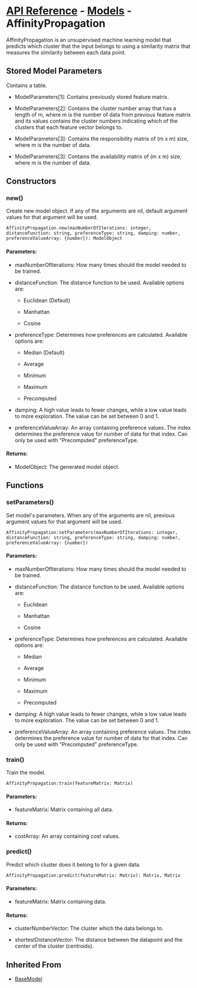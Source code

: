 # [API Reference](../../API.md) - [Models](../Models.md) - AffinityPropagation

AffinityPropagation is an unsupervised machine learning model that predicts which cluster that the input belongs to using a similarity matrix that measures the similarity between each data point.

## Stored Model Parameters

Contains a table.  

* ModelParameters[1]: Contains previously stored feature matrix.

* ModelParameters[2]: Contains the cluster number array that has a length of m, where m is the number of data from previous feature matrix and its values contains the cluster numbers indicating which of the clusters that each feature vector belongs to.

* ModelParameters[3]: Contains the responsibility matrix of (m x m) size, where m is the number of data.

* ModelParameters[3]: Contains the availability matrix of (m x m) size, where m is the number of data.

## Constructors

### new()

Create new model object. If any of the arguments are nil, default argument values for that argument will be used.

```
AffinityPropagation.new(maxNumberOfIterations: integer, distanceFunction: string, preferenceType: string, damping: number, preferenceValueArray: {number}): ModelObject
```

#### Parameters:

* maxNumberOfIterations: How many times should the model needed to be trained.

* distanceFunction: The distance function to be used. Available options are:

    * Euclidean (Default)
      
    * Manhattan
      
    * Cosine

* preferenceType: Determines how preferences are calculated. Available options are:

   * Median (Default)
 
   * Average
   
   * Minimum
 
   * Maximum
 
   * Precomputed

* damping: A high value leads to fewer changes, while a low value leads to more exploration. The value can be set between 0 and 1.

* preferenceValueArray: An array containing preference values. The index determines the preference value for number of data for that index. Can only be used with "Precomputed" preferenceType.

#### Returns:

* ModelObject: The generated model object.

## Functions

### setParameters()

Set model's parameters. When any of the arguments are nil, previous argument values for that argument will be used.

```
AffinityPropagation:setParameters(maxNumberOfIterations: integer, distanceFunction: string, preferenceType: string, damping: number, preferenceValueArray: {number})
```

#### Parameters:

* maxNumberOfIterations: How many times should the model needed to be trained.

* distanceFunction: The distance function to be used. Available options are:

    * Euclidean
      
    * Manhattan
      
    * Cosine

* preferenceType: Determines how preferences are calculated. Available options are:

   * Median
 
   * Average
   
   * Minimum
 
   * Maximum
 
   * Precomputed

* damping: A high value leads to fewer changes, while a low value leads to more exploration. The value can be set between 0 and 1.

* preferenceValueArray: An array containing preference values. The index determines the preference value for number of data for that index. Can only be used with "Precomputed" preferenceType.

### train()

Train the model.

```
AffinityPropagation:train(featureMatrix: Matrix)
```

#### Parameters:

* featureMatrix: Matrix containing all data.

#### Returns:

* costArray: An array containing cost values.

### predict()

Predict which cluster does it belong to for a given data.

```
AffinityPropagation:predict(featureMatrix: Matrix): Matrix, Matrix
```

#### Parameters:

* featureMatrix: Matrix containing data.

#### Returns:

* clusterNumberVector: The cluster which the data belongs to.

* shortestDistanceVector: The distance between the datapoint and the center of the cluster (centroids).

## Inherited From

* [BaseModel](BaseModel.md)

